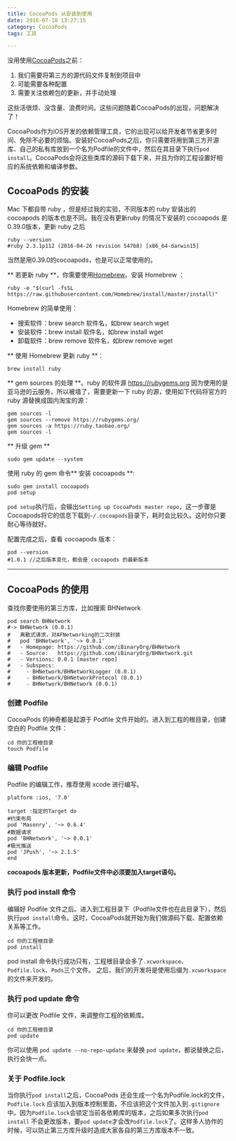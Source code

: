```yaml
---
title: CocoaPods 从安装到使用
date: 2016-07-18 13:27:15
category: CocoaPods
tags: 工具

---
```

没用使用[CocoaPods](https://cocoapods.org/)之前：

 1. 我们需要将第三方的源代码文件复制到项目中
 2. 可能需要各种配置
 3. 需要关注依赖包的更新，并手动处理

这些活很烦、没含量、浪费时间。这些问题随着CocoaPods的出现，问题解决了！
<!--more-->
CocoaPods作为iOS开发的依赖管理工具，它的出现可以给开发者节省更多时间、免除不必要的烦恼。安装好CocoaPods之后，你只需要将用到第三方开源库、自己的私有库放到一个名为Podfile的文件中，然后在其目录下执行`pod install`。CocoaPods会将这些类库的源码下载下来，并且为你的工程设置好相应的系统依赖和编译参数。


CocoaPods 的安装
-----
Mac 下都自带 ruby ，但是经过我的实验，不同版本的 ruby 安装出的 cocoapods 的版本也是不同。我在没有更新ruby 的情况下安装的 cocoapods 是0.39.0版本，更新 ruby 之后

	ruby --version
	#ruby 2.3.1p112 (2016-04-26 revision 54768) [x86_64-darwin15]
	
当然是用0.39.0的cocoapods，也是可以正常使用的。

** 若更新 ruby **，你需要使用[Homebrew](http://brew.sh/index_zh-cn.html)。安装 Homebrew ：

	ruby -e "$(curl -fsSL https://raw.githubusercontent.com/Homebrew/install/master/install)"
	
Homebrew 的简单使用：

* 搜索软件：brew search 软件名，如brew search wget
* 安装软件：brew install 软件名，如brew install wget
* 卸载软件：brew remove 软件名，如brew remove wget

** 使用 Homebrew 更新 ruby **：

	brew install ruby

** gem sources 的处理 **。ruby 的软件源 <https://rubygems.org> 因为使用的是亚马逊的云服务，所以被墙了，需要更新一下 ruby 的源，使用如下代码将官方的 ruby 源替换成国内淘宝的源：

	gem sources -l
	gem sources --remove https://rubygems.org/
	gem sources -a https://ruby.taobao.org/
	gem sources -l

** 升级 gem **

	sudo gem update --system

使用 ruby 的 gem 命令** 安装 cocoapods **:

	sudo gem install cocoapods
	pod setup			

`pod setup`执行后，会输出`Setting up CocoaPods master repo`，这一步骤是Cocoapods将它的信息下载到`~/.cocoapods`目录下，耗时会比较久。这时你只要耐心等待就好。

配置完成之后，查看 cocoapods 版本：

	pod --version
	#1.0.1 //之后版本变化，都会是 cocoapods 的最新版本
	
----
CocoaPods 的使用
-----
查找你要使用的第三方库，比如搜索 BHNetwork

	pod search BHNetwork
	#-> BHNetwork (0.0.1)
	#   离散式请求，对AFNetworking的二次封装
	#   pod 'BHNetwork', '~> 0.0.1'
	#   - Homepage: https://github.com/iBinaryOrg/BHNetwork
	#   - Source:   https://github.com/iBinaryOrg/BHNetwork.git
	#   - Versions: 0.0.1 [master repo]
	#   - Subspecs:
	#     - BHNetwork/BHNetworkLogger (0.0.1)
	#     - BHNetwork/BHNetworkProtocol (0.0.1)
	#     - BHNetwork/BHNetwork (0.0.1)


### 创建 Podfile

CocoaPods 的神奇都是起源于 Podfile 文件开始的。进入到工程的根目录，创建空白的 Podfile 文件：

	cd 你的工程根目录
	touch Podfile

### 编辑 Podfile

Podfile 的编辑工作，推荐使用 xcode 进行编写。

	platform :ios, '7.0'
	
	target :指定的Target do
	#约束布局
	pod 'Masonry', '~> 0.6.4'
	#数据请求
	pod 'BHNetwork', '~> 0.0.1'
	#极光推送
	pod 'JPush', '~> 2.1.5'
	end

**cocoapods 版本更新，Podfile文件中必须要加入target语句。**

### 执行 pod install 命令
编辑好 Podfile 文件之后。进入到工程目录下（Podfile文件也在此目录下），然后执行`pod install`命令。这时，CocoaPods就开始为我们做源码下载、配置依赖关系等工作。

	cd 你的工程根目录
	pod install
	
pod install 命令执行成功只有，工程根目录会多了`.xcworkspace`、`Podfile.lock`、`Pods`三个文件。
之后，我们的开发将是使用后缀为`.xcworkspace`的文件来开发的。

### 执行 pod update 命令
你可以更改 Podfile 文件，来调整你工程的依赖库。

	cd 你的工程根目录
	pod update

你可以使用 `pod update --no-repo-update` 来替换 `pod update`，都说替换之后，执行会快一点。

### 关于 Podfile.lock
当你执行`pod install`之后，CocoaPods 还会生成一个名为Podfile.lock的文件，`Podfile.lock` 应该加入到版本控制里面，不应该把这个文件加入到`.gitignore`中。因为`Podfile.lock`会锁定当前各依赖库的版本，之后如果多次执行`pod install` 不会更改版本，要`pod update`才会改`Podfile.lock`了。这样多人协作的时候，可以防止第三方库升级时造成大家各自的第三方库版本不一致。
